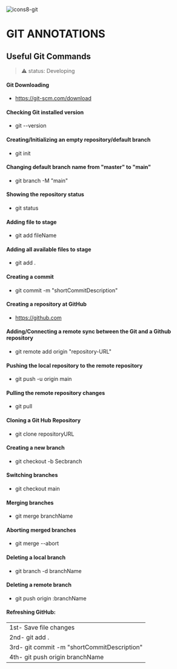 ![icons8-git](https://user-images.githubusercontent.com/67625804/154203860-ac702c40-98c9-4bab-a3f5-c93b97f46980.svg)
<h1>GIT ANNOTATIONS </H1>
<h2> Useful Git Commands </h2>

>⚠️ status: Developing

#### Git Downloading<br>
+ https://git-scm.com/download

#### Checking Git installed version<br>
+ git --version

#### Creating/Initializing an empty repository/default branch<br>
+ git init

#### Changing default branch name from "master" to "main"<br>
+ git branch -M "main"<br>

#### Showing the repository status<br>
+ git status

#### Adding file to stage<br>
+ git add fileName

#### Adding all available files to stage<br>
+ git add .

#### Creating a commit<br>
+ git commit -m "shortCommitDescription"

#### Creating a repository at GitHub<br>
+ https://github.com

#### Adding/Connecting a remote sync between the Git and a Github repository<br>
+ git remote add origin "repository-URL"

#### Pushing the local repository to the remote repository<br>
+ git push -u origin main

#### Pulling the remote repository changes<br>
+ git pull

#### Cloning a Git Hub Repository<br>
+ git clone repositoryURL

#### Creating a new branch<br>
+ git checkout -b Secbranch

#### Switching branches<br>
+ git checkout main

#### Merging branches<br>
+ git merge branchName

#### Aborting merged branches<br>
+ git merge --abort

#### Deleting a local branch<br>
+ git branch -d branchName

#### Deleting a remote branch<br>
+ git push origin :branchName

#### Refreshing GitHub:
<table>
    <tr>
        <td>1st- Save file changes</td>
    </tr>
    <tr>
        <td>2nd- git add .</td>
    </tr>
    <tr>
        <td>3rd- git commit -m "shortCommitDescription"</td>
    </tr>
    <tr>
        <td>4th- git push origin branchName</td>
    </tr>
 </table>
